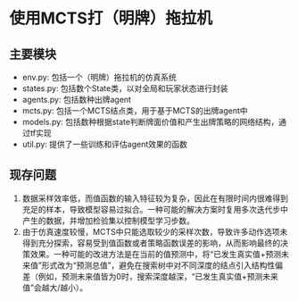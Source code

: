 # 使用MCTS打（明牌）拖拉机

## 主要模块

* env.py: 包括一个（明牌）拖拉机的仿真系统
* states.py: 包括数个State类，以对全局和玩家状态进行封装
* agents.py: 包括数种出牌agent
* mcts.py: 包括一个MCTS结点类，用于基于MCTS的出牌agent中
* models.py: 包括数种根据state判断牌面价值和产生出牌策略的网络结构，通过tf实现
* util.py: 提供了一些训练和评估agent效果的函数

## 现存问题

1. 数据采样效率低，而值函数的输入特征较为复杂，因此在有限时间内很难得到充足的样本，导致模型容易过拟合。一种可能的解决方案时复用多次迭代步中产生的数据，并增加检验集以控制模型学习步数。
2. 由于仿真速度较慢，MCTS中只能选取较少的采样次数，导致许多动作选项未得到充分探索，容易受到值函数或者策略函数误差的影响，从而影响最终的决策效果。一种可能的改进方法是在当前的值预测中，将“已发生真实值+预测未来值”形式改为“预测总值”，避免在搜索树中对不同深度的结点引入结构性偏差（例如，预测未来值皆为0时，搜索深度越深，“已发生真实值+预测未来值”会越大/越小）。
